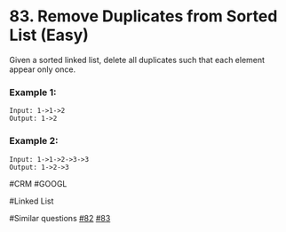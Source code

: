 # 83. Remove Duplicates from Sorted List (Easy)

Given a sorted linked list, delete all duplicates such that each element appear only once.

### Example 1:

```
Input: 1->1->2
Output: 1->2
```

### Example 2:

```
Input: 1->1->2->3->3
Output: 1->2->3
```

#CRM #GOOGL

#Linked List

#Similar questions [#82](../p082m/README.md) [#83](../p083e/README.md)
